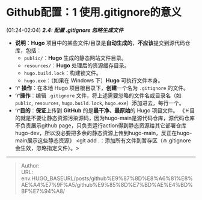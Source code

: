 # Github配置：1 使用.gitignore的意义


(01:24-02:04) ***2.4: 配置 .gitignore 忽略生成文件***
-   **说明**：**Hugo** 项目中的某些文件/目录是**自动生成的**，**不应该**提交到源代码仓库，包括：
    *   `public/`：**Hugo** 生成的静态网站文件目录。
    *   `resources/`：**Hugo** 处理后的资源缓存目录。
    *   `hugo.build.lock`：构建锁文件。
    *   `hugo.exe`：（如果在 Windows 下）**Hugo** 可执行文件本身。
-   ♈ **操作**：在本地 Hugo 项目根目录下，**创建**一个名为 `.gitignore` 的文件。
-   ♈**操作**：编辑 `.gitignore` 文件，将上述需要忽略的文件名或目录名（如 `public`, `resources`, `hugo.build.lock`, `hugo.exe`）添加进去，每行一个。
-   ♈**目的**：**保证**上传到 **GitHub** 的是**最干净、最原始**的 Hugo 项目文件。
	《♓目的就是不要让静态资源污染源码，因为hugo-main是源代码仓库，源代码仓库不负责展示github page，只负责运行action得到静态资源给其它部署仓库hugo-dev，所以没必要把多余的静态资源上传到hugo-main，反正在hugo-main展示这些静态资源》
	<git add .：添加所有文件到暂存区（♎.gitignore 会生效，忽略指定文件）。>

---

> Author:   
> URL: env.HUGO_BASEURL/posts/github%E9%87%8D%E8%A6%81%E8%AE%A4%E7%9F%A5/github%E9%85%8D%E7%BD%AE%E4%BD%BF%E7%94%A8/  

